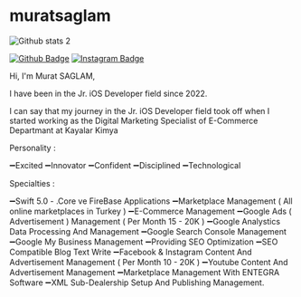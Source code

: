 # muratsaglam

![Github stats 2](https://github-readme-stats.vercel.app/api?username=muratsaaglam&show_icons=true&theme=radical)

[![Github Badge](https://img.shields.io/badge/-Github-000?style=quare&labelColor=000&logo=Github&logoColor=white&link=link)](https://github.com/muratsaaglam) 
[![Instagram Badge](https://img.shields.io/badge/-Instagram-C13584?style=flat-quare&labelColor=C13584&logo=instagram&logoColor=white&link=link)](https://www.instagram.com/muratsaaglam/) 


Hi, I'm Murat SAGLAM,

I have been in the Jr. iOS Developer field since 2022.

I can say that my journey in the Jr. iOS Developer field took off when I started working as the Digital Marketing Specialist of E-Commerce Departmant at Kayalar Kimya

Personality :

➖Excited
➖Innovator
➖Confident
➖Disciplined
➖Technological

Specialties :


➖Swift 5.0 - .Core ve FireBase Applications
➖Marketplace Management ( All online marketplaces in Turkey )
➖E-Commerce Management 
➖Google Ads ( Advertisement ) Management ( Per Month 15 - 20K )
➖Google Analystics Data Processing And Management
➖Google Search Console Management 
➖Google My Business Management
➖Providing SEO Optimization
➖SEO Compatible Blog Text Write
➖Facebook & Instagram Content And Advertisement Management ( Per Month 10 - 20K )
➖Youtube Content And Advertisement Management
➖Marketplace Management With ENTEGRA Software
➖XML Sub-Dealership Setup And Publishing Management.
